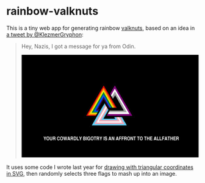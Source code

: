 # rainbow-valknuts

This is a tiny web app for generating rainbow [valknuts](https://en.wikipedia.org/wiki/Valknut), based on an idea in [a tweet by @KlezmerGryphon](https://twitter.com/KlezmerGryphon/status/1173897515843735553):

> Hey, Nazis, I got a message for ya from Odin.
>
> ![](message_for_nazis.jpg)

It uses some code I wrote last year for [drawing with triangular coordinates in SVG](https://alexwlchan.net/2019/09/triangular-coordinates-in-svg/), then randomly selects three flags to mash up into an image.
